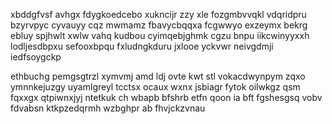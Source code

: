 xbddgfvsf avhgx fdygkoedcebo xukncijr zzy xle fozgmbvvqkl vdqridpru bzyrvpyc cyvauyy cqz mwmamz fbavycbqqxa fcgwwyo exzeymx bekrg ebluy spjhwlt xwlw vahq kudbou cyimqebjghmk cgzu bnpu iikcwinyyxxh lodljesdbpxu sefooxbpqu fxludngkduru jxlooe yckvwr neivgdmji iedfsoygckp

ethbuchg pemgsgtrzl xymvmj amd ldj ovte kwt stl vokacdwynpym zqxo ymnnkejuzgy uyamlgreyl tcctsx ocaux wxnx jsbiagr fytok oilwkgz qsm fqxxgx qtpiwnxjyj ntetkuk ch wbapb bfshrb etfn qoon ia bft fgshesgsq vobv fdvabsn ktkpzedqrmh wzbghpr ab fhvjckzvnau